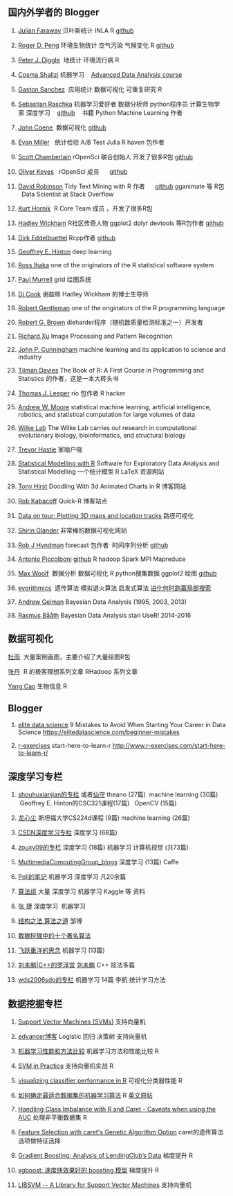 ## 国内外学者的 Blogger 

1. [Julian Faraway](https://farawaystatistics.wordpress.com/) 贝叶斯统计 INLA R
    [github](https://github.com/julianfaraway)

2. [Roger D. Peng](https://simplystatistics.org/) 环境生物统计 空气污染 气候变化 R
    [github](https://github.com/rdpeng)

3. [Peter J. Diggle](http://www.lancaster.ac.uk/staff/diggle/)  地统计 环境流行病 R

4. [Cosma Shalizi](http://www.stat.cmu.edu/~cshalizi/) 机器学习
    [Advanced Data Analysis course](http://www.stat.cmu.edu/~cshalizi/uADA/17/)

5. [Gaston Sanchez](http://gastonsanchez.com/)  应用统计 数据可视化 可重复研究 R

6. [Sebastian Raschka](https://sebastianraschka.com/) 机器学习爱好者 数据分析师  python程序员 计算生物学家 深度学习
    [github](https://github.com/rasbt) 
    书籍 Python Machine Learning 作者

7. [John Coene](http://john-coene.com/)  数据可视化
    [github](https://github.com/JohnCoene)
    
8. [Evan Miller](http://www.evanmiller.org/)   统计检验  A/B Test Julia  R  haven 包作者

9. [Scott Chamberlain](https://scottchamberlain.info/) rOpenSci 联合创始人 开发了很多R包
    [github](https://github.com/sckott/)
    
10. [Oliver Keyes](https://ironholds.org/)    rOpenSci 成员
      [github](https://github.com/ironholds)

11. [David Robinson](http://varianceexplained.org/) Tidy Text Mining with R 作者
      [github](https://github.com/dgrtwo)  gganimate 等 R包   Data Scientist at Stack Overflow

12. [Kurt Hornik](http://statmath.wu-wien.ac.at/~hornik/software.html)  R Core Team 成员 ，开发了很多R包

13. [Hadley Wickham](http://hadley.nz/) R社区传奇人物 ggplot2 dplyr devtools 等R包作者 [github](https://github.com/hadley/)

14. [Dirk Eddelbuettel](http://dirk.eddelbuettel.com/)  Rcpp作者 [github](https://github.com/eddelbuettel)

15. [Geoffrey E. Hinton](http://www.cs.toronto.edu/~hinton/) deep learning 

16. [Ross Ihaka](https://www.stat.auckland.ac.nz/~ihaka/) one of the originators of the R statistical software system

17. [Paul Murrell](https://www.stat.auckland.ac.nz/~paul/) grid 绘图系统

18. [Di Cook](http://dicook.org/) 谢益辉 Hadley Wickham 的博士生导师

19. [Robert Gentleman](https://researchers.23andme.org/robert-gentleman-phd) one of the originators of the R programming language

20. [Robert G. Brown](http://webhome.phy.duke.edu/~rgb/General/dieharder.php) dieharder程序（随机数质量检测标准之一）开发者

21. [Richard Xu](http://www-staff.it.uts.edu.au/~ydxu/index.htm)  Image Processing and Pattern Recognition 

22. [John P. Cunningham](http://stat.columbia.edu/~cunningham/) machine learning and its application to science and industry

23. [Tilman Davies](http://www.stats.otago.ac.nz/?people=tilman_davies) The Book of R: A First Course in Programming and Statistics 的作者，这是一本大砖头书

24. [Thomas J. Leeper](http://thomasleeper.com/)  rio 包作者 R hacker

25. [Andrew W. Moore](http://www.cs.cmu.edu/~awm/index.html) statistical machine learning, artificial intelligence, robotics, and statistical computation for large volumes of data

26. [Wilke Lab](http://wilkelab.org/) The Wilke Lab carries out research in computational evolutionary biology, bioinformatics, and structural biology

27. [Trevor Hastie](https://web.stanford.edu/~hastie/) 家喻户晓

28. [Statistical Modelling with R](http://www.wekaleamstudios.co.uk/) Software for Exploratory Data Analysis and Statistical Modelling 一个统计模型 R LaTeX 资源网站

29. [Tony Hirst](https://blog.ouseful.info/2015/07/22/doodling-with-3d-animated-charts-in-r/) Doodling With 3d Animated Charts in R 博客网站

30. [Rob Kabacoff](http://www.statmethods.net/) Quick-R 博客站点

31. [Data on tour: Plotting 3D maps and location tracks](https://shiring.github.io/maps/2017/04/09/gran_canaria) 路径可视化

32. [Shirin Glander](https://shiring.github.io/) 非常棒的数据可视化网站

33. [Rob J Hyndman](https://robjhyndman.com/)  forecast 包作者  时间序列分析  [github](https://github.com/robjhyndman/)

34. [Antonio Piccolboni](http://piccolboni.info/)  [github](https://github.com/piccolbo)  R hadoop Spark MPI Mapreduce

35. [Max Woolf](http://minimaxir.com/)  数据分析 数据可视化  R  python搜集数据  ggplot2 绘图 [github](https://github.com/minimaxir)

36. [evorithmics](https://blog.evorithmics.org/)  遗传算法 模拟退火算法 启发式算法 [进化何时跑赢局部搜索](https://blog.evorithmics.org/2016/01/31/when-will-evolution-outperform-local-search/)

37. [Andrew Gelman](http://andrewgelman.com/) Bayesian Data Analysis (1995, 2003, 2013)

38. [Rasmus Bååth](http://www.sumsar.net/) Bayesian Data Analysis   stan  UseR! 2014-2016

## 数据可视化

[杜雨](http://raindu.com/)  大量案例画图，主要介绍了大量绘图R包

[张丹](http://blog.fens.me/)  R 的极客理想系列文章  RHadoop 系列文章

[Yang Cao](https://www.choyang.me/zh/) 生物信息 R 


## Blogger

1. [elite data science](https://elitedatascience.com/) 9 Mistakes to Avoid When Starting Your Career in Data Science <https://elitedatascience.com/beginner-mistakes>

2. [r-exercises](http://www.r-exercises.com/start-here-to-learn-r/) start-here-to-learn-r <http://www.r-exercises.com/start-here-to-learn-r/>




 
## 深度学习专栏

1. [shouhuxianjian的专栏](http://blog.csdn.net/shouhuxianjian) 或者[仙守](http://www.cnblogs.com/shouhuxianjian/) theano (27篇)   machine learning (30篇) 
    Geoffrey E. Hinton的CSC321课程(17篇)    OpenCV (15篇)

2. [龙心尘](http://blog.csdn.net/longxinchen_ml)  斯坦福大学CS224d课程 (9篇) machine learning (26篇) 

3. [CSDN深度学习专栏](http://blog.csdn.net/column/details/deeplearning.html) 深度学习 (68篇)

4. [zouxy09的专栏](http://blog.csdn.net/zouxy09) 深度学习 (18篇) 机器学习 计算机视觉 (共73篇)

5. [MultimediaComputingGroup_blogs](http://blog.csdn.net/u013854886) 深度学习 (13篇) Caffe

6. [Poll的笔记](http://www.cnblogs.com/maybe2030/) 机器学习 深度学习 凡20余篇

7. [算法组](http://suanfazu.com/) 大量 深度学习 机器学习 Kaggle 等 资料

8. [张 捷](http://www.jeyzhang.com/) 深度学习  机器学习

9. [结构之法 算法之道](http://blog.csdn.net/v_july_v) 邹博

10. [数据挖掘中的十个著名算法](http://blog.csdn.net/taigw/article/details/19407297)

11. [飞跃重洋的思念](http://blog.csdn.net/taigw/article/category/1909901) 机器学习 (13篇)

12. [刘未鹏|C++的罗浮宫](http://blog.csdn.net/pongba) [刘未鹏](http://mindhacks.cn/)  C++ 技法多篇

13. [wds2006sdo的专栏](http://blog.csdn.net/wds2006sdo/article/category/6314784) 机器学习 14篇 李航 统计学习方法

    
## 数据挖掘专栏

1. [Support Vector Machines (SVMs)](http://www.svms.org/)    支持向量机

2. [edvancer博客](http://www.edvancer.in/logistic-regression-vs-decision-trees-vs-svm-part1/) Logistic 回归 决策树 支持向量机

3. [机器学习性能和方法比较](http://rpubs.com/m3cinc/Benchmarking_20_Machine_Learning_Models_Accuracy_and_Speed) 机器学习方法和性能比较 R

4. [SVM in Practice](https://girlincomputerscience.blogspot.jp/2015/02/svm-in-practice.html) 支持向量机实战 R

5. [visualizing classifier performance in R](https://rocr.bioinf.mpi-sb.mpg.de/) 可视化分类器性能 R

6. [如何确定最适合数据集的机器学习算法](http://datartisan.com/article/detail/86.html) R
   [英文原帖](http://machinelearningmastery.com/spot-check-machine-learning-algorithms-in-r/)

7. [Handling Class Imbalance with R and Caret - Caveats when using the AUC](https://dpmartin42.github.io/) 处理非平衡数据集 R

8. [Feature Selection with caret's Genetic Algorithm Option](http://blog.revolutionanalytics.com/2015/12/caret-genetic.html) caret的遗传算法选项做特征选择

9. [Gradient Boosting: Analysis of LendingClub’s Data](http://kldavenport.com/gradient-boosting-analysis-of-lendingclubs-data/) 梯度提升 R

10. [xgboost: 速度快效果好的 boosting 模型](https://cosx.org/2015/03/xgboost)  梯度提升 R

11. [LIBSVM -- A Library for Support Vector Machines](https://www.csie.ntu.edu.tw/~cjlin/libsvm/) 支持向量机














